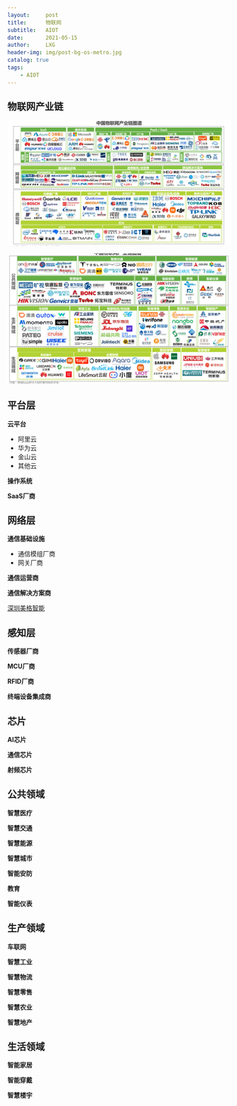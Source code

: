 ```yaml
---
layout:     post
title:      物联网
subtitle:   AIOT
date:       2021-05-15
author:     LXG
header-img: img/post-bg-os-metro.jpg
catalog: true
tags:
    - AIOT
---
```


## 物联网产业链

![iot_company](/images/iot/iot_company.png)

![iot_company_2](/images/iot/iot_company_2.png)

## 平台层

**云平台**

* 阿里云
* 华为云
* 金山云
* 其他云

**操作系统**

**SaaS厂商**

## 网络层

**通信基础设施**

* 通信模组厂商
* 网关厂商

**通信运营商**

**通信解决方案商**

[深圳美格智能](https://www.meigsmart.com/)

## 感知层

**传感器厂商**

**MCU厂商**

**RFID厂商**

**终端设备集成商**

## 芯片

**AI芯片**

**通信芯片**

**射频芯片**

## 公共领域

**智慧医疗**

**智慧交通**

**智慧能源**

**智慧城市**

**智能安防**

**教育**

**智能仪表**

## 生产领域

**车联网**

**智慧工业**

**智慧物流**

**智慧零售**

**智慧农业**

**智慧地产**

## 生活领域

**智能家居**

**智能穿戴**

**智慧楼宇**






































































